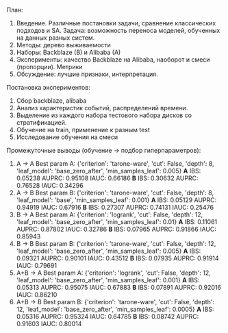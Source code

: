 План:

1. Введение. Различные постановки задачи, сравнение классических подходов и SA.
   Задача: возможность переноса моделей, обученных на данных разных систем.
1. Методы: дерево выживаемости
1. Наборы: Backblaze (B) и Alibaba (A)
1. Эксперименты: качество Backblaze на Alibaba, наоборот и смеси (пропорции). Метрики
1. Обсуждение: лучшие признаки, интерпретация.

Постановка экспериментов:

1. Сбор backblaze, alibaba
1. Анализ характеристик событий, распределений времени.
1. Выделение из каждого набора тестового набора дисков со стратификацией.
1. Обучение на train, применение к разным test
1. Исследование обучения на смеси

Промежуточные выводы (обучение -> подбор гиперпараметров):

1. A -> A
   Best param A: {'criterion': 'tarone-ware', 'cut': False, 'depth': 8, 'leaf_model': 'base_zero_after', 'min_samples_leaf': 0.005}
   **A**
   IBS: 0.05238
   AUPRC: 0.95108
   IAUC: 0.66186
   **B**
   IBS: 0.30632
   AUPRC: 0.76528
   IAUC: 0.34296
1. A -> B
   Best param B: {'criterion': 'tarone-ware', 'cut': False, 'depth': 8, 'leaf_model': 'base', 'min_samples_leaf': 0.001}
   **A**
   IBS: 0.05129
   AUPRC: 0.94919
   IAUC: 0.67916
   **B**
   IBS: 0.27307
   AUPRC: 0.74131
   IAUC: 0.25476
1. B -> A
   Best param A: {'criterion': 'logrank', 'cut': False, 'depth': 12, 'leaf_model': 'base_zero_after', 'min_samples_leaf': 0.01}
   **A**
   IBS: 0.11061
   AUPRC: 0.87802
   IAUC: 0.32786
   **B**
   IBS: 0.07965
   AUPRC: 0.91866
   IAUC: 0.85943
1. B -> B
   Best param B: {'criterion': 'tarone-ware', 'cut': False, 'depth': 12, 'leaf_model': 'base_zero_after', 'min_samples_leaf': 0.005}
   **A**
   IBS: 0.09321
   AUPRC: 0.90101
   IAUC: 0.43512
   **B**
   IBS: 0.07935
   AUPRC: 0.91914
   IAUC: 0.79691
1. A+B -> A
   Best param A: {'criterion': 'logrank', 'cut': False, 'depth': 12, 'leaf_model': 'base_zero_after', 'min_samples_leaf': 0.001}
   **A**
   IBS: 0.05313
   AUPRC: 0.95075
   IAUC: 0.67883
   **B**
   IBS: 0.07891
   AUPRC: 0.92016
   IAUC: 0.86210
1. A+B -> B
   Best param B: {'criterion': 'tarone-ware', 'cut': False, 'depth': 12, 'leaf_model': 'base_zero_after', 'min_samples_leaf': 0.0005}
   **A**
   IBS: 0.05316
   AUPRC: 0.95324
   IAUC: 0.64785
   **B**
   IBS: 0.08742
   AUPRC: 0.91603
   IAUC: 0.80014

